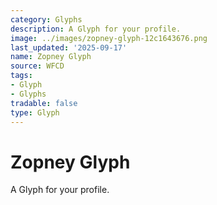 ```yaml
---
category: Glyphs
description: A Glyph for your profile.
image: ../images/zopney-glyph-12c1643676.png
last_updated: '2025-09-17'
name: Zopney Glyph
source: WFCD
tags:
- Glyph
- Glyphs
tradable: false
type: Glyph
---
```


# Zopney Glyph

A Glyph for your profile.


